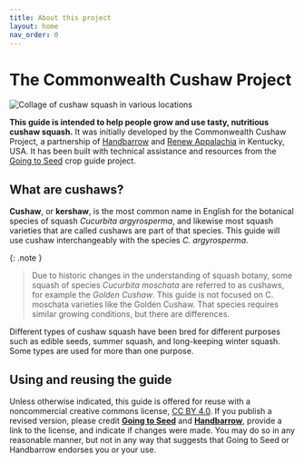```yaml
---
title: About this project
layout: home
nav_order: 0
---
```


# The Commonwealth Cushaw Project

![Collage of cushaw squash in various locations](assets/images/cushaw-homepage-banner-1000x250.png)

**This guide is intended to help people grow and use tasty, nutritious cushaw squash.** It was initially developed by the Commonwealth Cushaw Project, a partnership of [Handbarrow](https://handbarrow.org/) and [Renew Appalachia](https://renewappalachia.org/) in Kentucky, USA. It has been built with technical assistance and resources from the [Going to Seed](https://goingtoseed.org/) crop guide project.

## What are cushaws?

**Cushaw**, or **kershaw**, is the most common name in English for the botanical species of squash _Cucurbita argyrosperma_, and likewise most squash varieties that are called cushaws are part of that species. This guide will use cushaw interchangeably with the species _C. argyrosperma_.

{: .note }
> Due to historic changes in the understanding of squash botany, some squash of species _Cucurbita moschata_ are referred to as cushaws, for example the _Golden Cushaw_. This guide is not focused on C. moschata varieties like the Golden Cushaw. That species requires similar growing conditions, but there are differences.

Different types of cushaw squash have been bred for different purposes such as edible seeds, summer squash, and long-keeping winter squash. Some types are used for more than one purpose. 

## Using and reusing the guide

Unless otherwise indicated, this guide is offered for reuse with a noncommercial creative commons license, [CC BY 4.0](https://creativecommons.org/licenses/by/4.0/). If you publish a revised version, please credit **[Going to Seed](https://goingtoseed.org/)** and **[Handbarrow](https://handbarrow.org/)**, provide a link to the license, and indicate if changes were made. You may do so in any reasonable manner, but not in any way that suggests that Going to Seed or Handbarrow endorses you or your use.